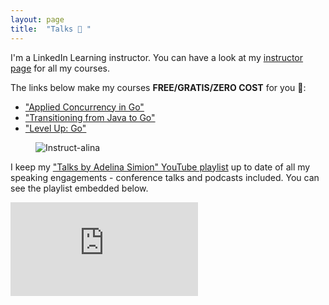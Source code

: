 ```yaml
---
layout: page
title:  "Talks 🎤 "
---
```

I'm a LinkedIn Learning instructor. You can have a look at my <a href="https://www.linkedin.com/learning/instructors/adelina-simion" target="_blank" rel="noopener noreferrer">instructor page</a> for all my courses. 

The links below make my courses **FREE/GRATIS/ZERO COST** for you 💸:
- <a href="https://bit.ly/applied-conc-go" target="_blank" rel="noopener noreferrer">"Applied Concurrency in Go"</a>
- <a href="https://bit.ly/java2go" target="_blank" rel="noopener noreferrer">"Transitioning from Java to Go"</a>
- <a href="https://www.linkedin.com/learning/level-up-go?trk=lilblog_11-09-22_instructor-codespaces_learning" target="_blank" rel="noopener noreferrer">"Level Up: Go"</a>

<div class="container">
    <div class="row">
        <figure class="centered">
            <img class="centered" src="{{site.baseurl}}/assets/instructor-headshot.jpeg" alt="Instruct-alina">
        </figure>
    </div>
</div>

I keep my <a href="https://www.youtube.com/playlist?list=PL6bph7VaCLWned9rdGoRpPG_w0QLqcSfB" target="_blank" rel="noopener noreferrer">"Talks by Adelina Simion" YouTube playlist</a> up to date of all my speaking engagements - conference talks and podcasts included.
You can see the playlist embedded below. 

<div class="video-container">
    <iframe src="https://www.youtube.com/embed/videoseries?list=PL6bph7VaCLWned9rdGoRpPG_w0QLqcSfB" title="YouTube video player" frameborder="0" allow="accelerometer; autoplay; clipboard-write; encrypted-media; gyroscope; picture-in-picture" allowfullscreen></iframe>
</div>
